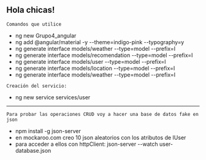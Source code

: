 
## Hola chicas!
 `Comandos que utilice`
 * ng new Grupo4_angular
 * ng add @angular/material -y --theme=indigo-pink --typography=y
 * ng generate interface models/weather --type=model --prefix=I
 * ng generate interface models/recomendation --type=model --prefix=I
 * ng generate interface models/user --type=model --prefix=I
 * ng generate interface models/location --type=model --prefix=I
 * ng generate interface models/weather --type=model --prefix=I

 `Creación del servicio:`
 * ng new service services/user 

------
 `Para probar las operaciones CRUD voy a hacer una base de datos fake en json ` 
 * npm install -g json-server
 * en mockaroo.com creo 10 json aleatorios con los atributos de IUser
 * para acceder a ellos con httpClient: json-server --watch user-database.json